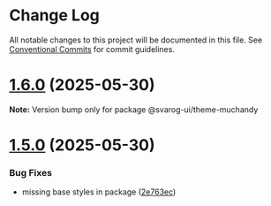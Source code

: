 # Change Log

All notable changes to this project will be documented in this file.
See [Conventional Commits](https://conventionalcommits.org) for commit guidelines.

# [1.6.0](https://github.com/baaaaaaaaasowenyaaaaaaamamabeatsebaaah/svarog/compare/@svarog-ui/theme-muchandy@1.5.0...@svarog-ui/theme-muchandy@1.6.0) (2025-05-30)

**Note:** Version bump only for package @svarog-ui/theme-muchandy

# [1.5.0](https://github.com/baaaaaaaaasowenyaaaaaaamamabeatsebaaah/svarog/compare/@svarog-ui/theme-muchandy@1.4.0...@svarog-ui/theme-muchandy@1.5.0) (2025-05-30)

### Bug Fixes

- missing base styles in package ([2e763ec](https://github.com/baaaaaaaaasowenyaaaaaaamamabeatsebaaah/svarog/commit/2e763ecf922b25935be4dc96084f2fbad58014b2))
